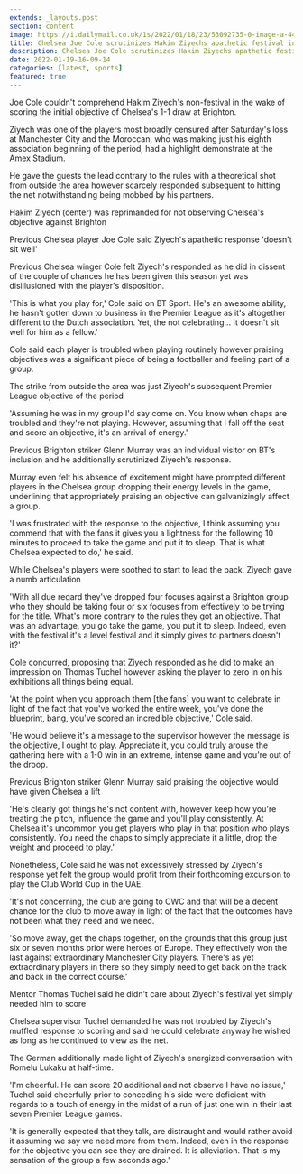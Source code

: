 ```yaml
---
extends: _layouts.post
section: content
image: https://i.dailymail.co.uk/1s/2022/01/18/23/53092735-0-image-a-44_1642550299052.jpg 
title: Chelsea Joe Cole scrutinizes Hakim Ziyechs apathetic festival in 1-1 draw at Brighton 
description: Chelsea Joe Cole scrutinizes Hakim Ziyechs apathetic festival in 1-1 draw at Brighton 
date: 2022-01-19-16-09-14 
categories: [latest, sports] 
featured: true 
--- 
```

Joe Cole couldn't comprehend Hakim Ziyech's non-festival in the wake of scoring the initial objective of Chelsea's 1-1 draw at Brighton.

Ziyech was one of the players most broadly censured after Saturday's loss at Manchester City and the Moroccan, who was making just his eighth association beginning of the period, had a highlight demonstrate at the Amex Stadium.

He gave the guests the lead contrary to the rules with a theoretical shot from outside the area however scarcely responded subsequent to hitting the net notwithstanding being mobbed by his partners.

Hakim Ziyech (center) was reprimanded for not observing Chelsea's objective against Brighton

Previous Chelsea player Joe Cole said Ziyech's apathetic response 'doesn't sit well'

Previous Chelsea winger Cole felt Ziyech's responded as he did in dissent of the couple of chances he has been given this season yet was disillusioned with the player's disposition.

'This is what you play for,' Cole said on BT Sport. He's an awesome ability, he hasn't gotten down to business in the Premier League as it's altogether different to the Dutch association. Yet, the not celebrating... It doesn't sit well for him as a fellow.'

Cole said each player is troubled when playing routinely however praising objectives was a significant piece of being a footballer and feeling part of a group.

The strike from outside the area was just Ziyech's subsequent Premier League objective of the period

'Assuming he was in my group I'd say come on. You know when chaps are troubled and they're not playing. However, assuming that I fall off the seat and score an objective, it's an arrival of energy.'

Previous Brighton striker Glenn Murray was an individual visitor on BT's inclusion and he additionally scrutinized Ziyech's response.

Murray even felt his absence of excitement might have prompted different players in the Chelsea group dropping their energy levels in the game, underlining that appropriately praising an objective can galvanizingly affect a group.

'I was frustrated with the response to the objective, I think assuming you commend that with the fans it gives you a lightness for the following 10 minutes to proceed to take the game and put it to sleep. That is what Chelsea expected to do,' he said.

While Chelsea's players were soothed to start to lead the pack, Ziyech gave a numb articulation

'With all due regard they've dropped four focuses against a Brighton group who they should be taking four or six focuses from effectively to be trying for the title. What's more contrary to the rules they got an objective. That was an advantage, you go take the game, you put it to sleep. Indeed, even with the festival it's a level festival and it simply gives to partners doesn't it?'

Cole concurred, proposing that Ziyech responded as he did to make an impression on Thomas Tuchel however asking the player to zero in on his exhibitions all things being equal.

'At the point when you approach them [the fans] you want to celebrate in light of the fact that you've worked the entire week, you've done the blueprint, bang, you've scored an incredible objective,' Cole said.

'He would believe it's a message to the supervisor however the message is the objective, I ought to play. Appreciate it, you could truly arouse the gathering here with a 1-0 win in an extreme, intense game and you're out of the droop.

Previous Brighton striker Glenn Murray said praising the objective would have given Chelsea a lift

'He's clearly got things he's not content with, however keep how you're treating the pitch, influence the game and you'll play consistently. At Chelsea it's uncommon you get players who play in that position who plays consistently. You need the chaps to simply appreciate it a little, drop the weight and proceed to play.'

Nonetheless, Cole said he was not excessively stressed by Ziyech's response yet felt the group would profit from their forthcoming excursion to play the Club World Cup in the UAE.

'It's not concerning, the club are going to CWC and that will be a decent chance for the club to move away in light of the fact that the outcomes have not been what they need and we need.

'So move away, get the chaps together, on the grounds that this group just six or seven months prior were heroes of Europe. They effectively won the last against extraordinary Manchester City players. There's as yet extraordinary players in there so they simply need to get back on the track and back in the correct course.'

Mentor Thomas Tuchel said he didn't care about Ziyech's festival yet simply needed him to score

Chelsea supervisor Tuchel demanded he was not troubled by Ziyech's muffled response to scoring and said he could celebrate anyway he wished as long as he continued to view as the net.

The German additionally made light of Ziyech's energized conversation with Romelu Lukaku at half-time.

'I'm cheerful. He can score 20 additional and not observe I have no issue,' Tuchel said cheerfully prior to conceding his side were deficient with regards to a touch of energy in the midst of a run of just one win in their last seven Premier League games.

'It is generally expected that they talk, are distraught and would rather avoid it assuming we say we need more from them. Indeed, even in the response for the objective you can see they are drained. It is alleviation. That is my sensation of the group a few seconds ago.'